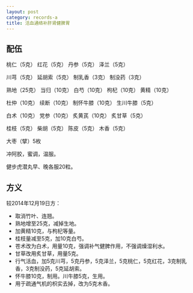 ```yaml
---
layout: post
category: records-a
title: 活血通络补肝肾健脾胃
---
```


## 配伍 ##

桃仁（5克） 红花（5克） 丹参（5克） 泽兰（5克） 

川芎（5克） 延胡索（5克） 制乳香（3克） 制没药（3克）

熟地（25克） 当归（10克） 白芍（10克） 枸杞（10克） 黄精（10克）

杜仲（10克） 续断（10克） 制怀牛膝（10克） 生川牛膝（5克）

白术（10克） 党参（10克） 炙黄芪（10克） 炙甘草（5克）

桂枝（5克） 柴胡（5克） 陈皮（5克） 木香（5克）

大枣（擘）5枚

冲阿胶，蜜调，温服。

健步虎潜丸早、晚各服20粒。

## 方义 ##

较2014年12月19日方：

- 取消竹叶、连翘。
- 熟地增至25克，减掉生地。
- 加黄精10克，与枸杞等量。
- 桂枝量减至5克，加10克白芍。
- 苍术改为白术，用量10克，强调补气健脾作用，不强调燥湿利水。
- 甘草改用炙甘草，用量5克。
- 行气活血，加5克川芎，5克丹参，5克泽兰，5克桃仁，5克红花，3克制乳香，3克制没药，5克延胡索。
- 怀牛膝10克，制用。川牛膝5克，生用。
- 用于疏通气机的枳实去掉，改为5克木香。